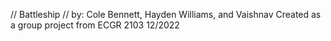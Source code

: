 // Battleship // by: Cole Bennett, Hayden Williams, and Vaishnav 
Created as a group project from ECGR 2103
12/2022

